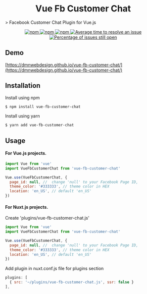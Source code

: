 <h1 align="center">Vue Fb Customer Chat</h1>
> Facebook Customer Chat Plugin for Vue.js

<p align="center">
  <a href="https://www.npmjs.com/package/vue-fb-customer-chat">
    <img alt="npm" src="https://img.shields.io/npm/v/vue-fb-customer-chat.svg" />
  </a>
  <a href="https://bundlephobia.com/result?p=vue-fb-customer-chat">
    <img alt="npm" src="https://badgen.net/bundlephobia/minzip/vue-fb-customer-chat" />
  </a>
  <a href="https://npm-stat.com/charts.html?package=vue-fb-customer-chat">
    <img alt="npm" src="https://img.shields.io/npm/dm/vue-fb-customer-chat.svg" />
  </a>
  <a href="http://isitmaintained.com/project/dmnWebDesign/vue-fb-customer-chat">
    <img src="http://isitmaintained.com/badge/resolution/dmnWebDesign/vue-fb-customer-chat.svg" alt="Average time to resolve an issue" />
  </a>
  <a href="http://isitmaintained.com/project/dmnWebDesign/vue-fb-customer-chat">
    <img src="http://isitmaintained.com/badge/open/dmnWebDesign/vue-fb-customer-chat.svg" alt="Percentage of issues still open" />
  </a>
</p>



## Demo
[https://dmnwebdesign.github.io/vue-fb-customer-chat/](https://dmnwebdesign.github.io/vue-fb-customer-chat/)



## Installation
Install using npm
```sh
$ npm install vue-fb-customer-chat
```

Install using yarn
```sh
$ yarn add vue-fb-customer-chat
```



## Usage
#### For Vue.js projects.


```js
import Vue from 'vue'
import VueFbCustomerChat from 'vue-fb-customer-chat'

Vue.use(VueFbCustomerChat, {
  page_id: null, //  change 'null' to your Facebook Page ID,
  theme_color: '#333333', // theme color in HEX
  location: 'en_US', // default 'en_US'
})
```



#### For Nuxt.js projects.
Create 'plugins/vue-fb-customer-chat.js'

```js
import Vue from 'vue'
import VueFbCustomerChat from 'vue-fb-customer-chat'

Vue.use(VueFbCustomerChat, {
  page_id: null, //  change 'null' to your Facebook Page ID,
  theme_color: '#333333', // theme color in HEX
  location: 'en_US', // default 'en_US'
})
```

Add plugin in nuxt.conf.js file for plugins section
```js
plugins: [
  { src: '~/plugins/vue-fb-customer-chat.js', ssr: false }
],
```
